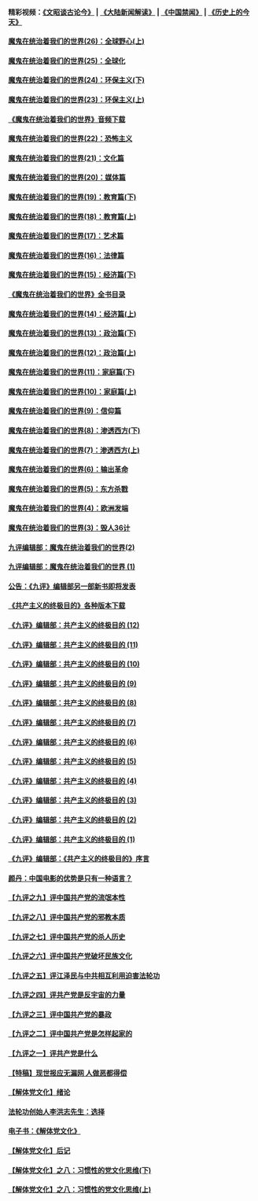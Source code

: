 #### 精彩视频：[《文昭谈古论今》](https://github.com/gfw-breaker/wenzhao/blob/master/README.md?t=12111230) | [《大陆新闻解读》](https://github.com/gfw-breaker/ntdtv-comedy/blob/master/README.md?t=12111230) | [《中国禁闻》](https://github.com/gfw-breaker/ntdtv-news/blob/master/README.md?t=12111230) | [《历史上的今天》](https://github.com/gfw-breaker/today-in-history/blob/master/README.md?t=12111230) 

#### [魔鬼在统治着我们的世界(26)：全球野心(上)](../pages/nsc422/n10900318.md?t=12111230) 

#### [魔鬼在统治着我们的世界(25)：全球化](../pages/nsc422/n10788205.md?t=12111230) 

#### [魔鬼在统治着我们的世界(24)：环保主义(下)](../pages/nsc422/n10695307.md?t=12111230) 

#### [魔鬼在统治着我们的世界(23)：环保主义(上)](../pages/nsc422/n10688613.md?t=12111230) 

#### [《魔鬼在统治着我们的世界》音频下载](../pages/nsc422/n10635553.md?t=12111230) 

#### [魔鬼在统治着我们的世界(22)：恐怖主义](../pages/nsc422/n10614727.md?t=12111230) 

#### [魔鬼在统治着我们的世界(21)：文化篇](../pages/nsc422/n10597706.md?t=12111230) 

#### [魔鬼在统治着我们的世界(20)：媒体篇](../pages/nsc422/n10586579.md?t=12111230) 

#### [魔鬼在统治着我们的世界(19)：教育篇(下)](../pages/nsc422/n10564808.md?t=12111230) 

#### [魔鬼在统治着我们的世界(18)：教育篇(上)](../pages/nsc422/n10526970.md?t=12111230) 

#### [魔鬼在统治着我们的世界(17)：艺术篇](../pages/nsc422/n10499093.md?t=12111230) 

#### [魔鬼在统治着我们的世界(16)：法律篇](../pages/nsc422/n10485969.md?t=12111230) 

#### [魔鬼在统治着我们的世界(15)：经济篇(下)](../pages/nsc422/n10469975.md?t=12111230) 

#### [《魔鬼在统治着我们的世界》全书目录](../pages/nsc422/n10464261.md?t=12111230) 

#### [魔鬼在统治着我们的世界(14)：经济篇(上)](../pages/nsc422/n10457370.md?t=12111230) 

#### [魔鬼在统治着我们的世界(13)：政治篇(下)](../pages/nsc422/n10448270.md?t=12111230) 

#### [魔鬼在统治着我们的世界(12)：政治篇(上)](../pages/nsc422/n10444576.md?t=12111230) 

#### [魔鬼在统治着我们的世界(11)：家庭篇(下)](../pages/nsc422/n10440961.md?t=12111230) 

#### [魔鬼在统治着我们的世界(10)：家庭篇(上)](../pages/nsc422/n10435448.md?t=12111230) 

#### [魔鬼在统治着我们的世界(9)：信仰篇](../pages/nsc422/n10432159.md?t=12111230) 

#### [魔鬼在统治着我们的世界(8)：渗透西方(下)](../pages/nsc422/n10429603.md?t=12111230) 

#### [魔鬼在统治着我们的世界(7)：渗透西方(上)](../pages/nsc422/n10426013.md?t=12111230) 

#### [魔鬼在统治着我们的世界(6)：输出革命](../pages/nsc422/n10421536.md?t=12111230) 

#### [魔鬼在统治着我们的世界(5)：东方杀戮](../pages/nsc422/n10417707.md?t=12111230) 

#### [魔鬼在统治着我们的世界(4)：欧洲发端](../pages/nsc422/n10414890.md?t=12111230) 

#### [魔鬼在统治着我们的世界(3)：毁人36计](../pages/nsc422/n10411583.md?t=12111230) 

#### [九评编辑部：魔鬼在统治着我们的世界(2)](../pages/nsc422/n10410036.md?t=12111230) 

#### [九评编辑部：魔鬼在统治着我们的世界 (1)](../pages/nsc422/n10406825.md?t=12111230) 

#### [公告：《九评》编辑部另一部新书即将发表](../pages/nsc422/n10405104.md?t=12111230) 

#### [《共产主义的终极目的》各种版本下载](../pages/nsc422/n10022138.md?t=12111230) 

#### [《九评》编辑部：共产主义的终极目的 (12)](../pages/nsc422/n9933272.md?t=12111230) 

#### [《九评》编辑部：共产主义的终极目的 (11)](../pages/nsc422/n9924973.md?t=12111230) 

#### [《九评》编辑部：共产主义的终极目的 (10)](../pages/nsc422/n9920883.md?t=12111230) 

#### [《九评》编辑部：共产主义的终极目的 (9)](../pages/nsc422/n9916363.md?t=12111230) 

#### [《九评》编辑部：共产主义的终极目的 (8)](../pages/nsc422/n9912488.md?t=12111230) 

#### [《九评》编辑部：共产主义的终极目的 (7)](../pages/nsc422/n9901176.md?t=12111230) 

#### [《九评》编辑部：共产主义的终极目的 (6)](../pages/nsc422/n9899359.md?t=12111230) 

#### [《九评》编辑部：共产主义的终极目的 (5)](../pages/nsc422/n9893174.md?t=12111230) 

#### [《九评》编辑部：共产主义的终极目的 (4)](../pages/nsc422/n9891246.md?t=12111230) 

#### [《九评》编辑部：共产主义的终极目的 (3)](../pages/nsc422/n9879879.md?t=12111230) 

#### [《九评》编辑部：共产主义的终极目的 (2)](../pages/nsc422/n9876205.md?t=12111230) 

#### [《九评》编辑部：共产主义的终极目的 (1)](../pages/nsc422/n9865857.md?t=12111230) 

#### [《九评》编辑部：《共产主义的终极目的》序言](../pages/nsc422/n9862666.md?t=12111230) 

#### [颜丹：中国电影的优势是只有一种语言？](../pages/nsc422/n9583062.md?t=12111230) 

#### [【九评之九】评中国共产党的流氓本性](../pages/nsc422/n737542.md?t=12111230) 

#### [【九评之八】评中国共产党的邪教本质](../pages/nsc422/n735942.md?t=12111230) 

#### [【九评之七】评中国共产党的杀人历史](../pages/nsc422/n733806.md?t=12111230) 

#### [【九评之六】评中国共产党破坏民族文化](../pages/nsc422/n731667.md?t=12111230) 

#### [【九评之五】评江泽民与中共相互利用迫害法轮功](../pages/nsc422/n730058.md?t=12111230) 

#### [【九评之四】评共产党是反宇宙的力量](../pages/nsc422/n727814.md?t=12111230) 

#### [【九评之三】评中国共产党的暴政](../pages/nsc422/n725597.md?t=12111230) 

#### [【九评之二】评中国共产党是怎样起家的](../pages/nsc422/n723946.md?t=12111230) 

#### [【九评之一】评共产党是什么](../pages/nsc422/n722529.md?t=12111230) 

#### [【特稿】现世报应无漏网 人做恶都得偿](../pages/nsc422/n4215167.md?t=12111230) 

#### [【解体党文化】绪论](../pages/nsc422/n1449356.md?t=12111230) 

#### [法轮功创始人李洪志先生：选择](../pages/nsc422/n3580738.md?t=12111230) 

#### [电子书：《解体党文化》](../pages/nsc422/n1573484.md?t=12111230) 

#### [【解体党文化】后记](../pages/nsc422/n1531999.md?t=12111230) 

#### [【解体党文化】之八：习惯性的党文化思维(下)](../pages/nsc422/n1526477.md?t=12111230) 

#### [【解体党文化】之八：习惯性的党文化思维(上)](../pages/nsc422/n1520631.md?t=12111230) 

